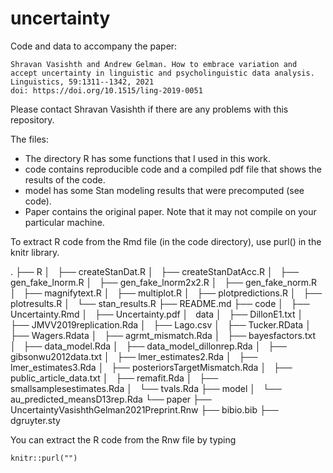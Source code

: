# uncertainty

Code and data to accompany the paper:

    Shravan Vasishth and Andrew Gelman. How to embrace variation and accept uncertainty in linguistic and psycholinguistic data analysis. Linguistics, 59:1311--1342, 2021
    doi: https://doi.org/10.1515/ling-2019-0051

Please contact Shravan Vasishth if there are any problems with this repository.

The files:

- The directory R has some functions that I used in this work.
- code contains reproducible code and a compiled pdf file that shows the results of the code.
- model has some Stan modeling results that were precomputed (see code).
- Paper contains the original paper. Note that it may not compile on your particular machine.

To extract R code from the Rmd file (in the code directory), use purl() in the knitr library.

.
├── R
│   ├── createStanDat.R
│   ├── createStanDatAcc.R
│   ├── gen_fake_lnorm.R
│   ├── gen_fake_lnorm2x2.R
│   ├── gen_fake_norm.R
│   ├── magnifytext.R
│   ├── multiplot.R
│   ├── plotpredictions.R
│   ├── plotresults.R
│   └── stan_results.R
├── README.md
├── code
│   ├── Uncertainty.Rmd
│   ├── Uncertainty.pdf
│   data
│   ├── DillonE1.txt
│   ├── JMVV2019replication.Rda
│   ├── Lago.csv
│   ├── Tucker.RData
│   ├── Wagers.Rdata
│   ├── agrmt_mismatch.Rda
│   ├── bayesfactors.txt
│   ├── data_model.Rda
│   ├── data_model_dillonrep.Rda
│   ├── gibsonwu2012data.txt
│   ├── lmer_estimates2.Rda
│   ├── lmer_estimates3.Rda
│   ├── posteriorsTargetMismatch.Rda
│   ├── public_article_data.txt
│   ├── remafit.Rda
│   ├── smallsamplesestimates.Rda
│   └── tvals.Rda
├── model
│   └── au_predicted_meansD13rep.Rda
└── paper
    ├── UncertaintyVasishthGelman2021Preprint.Rnw
    ├── bibio.bib
    ├── dgruyter.sty


You can extract the R code from the Rnw file by typing

    knitr::purl("")
